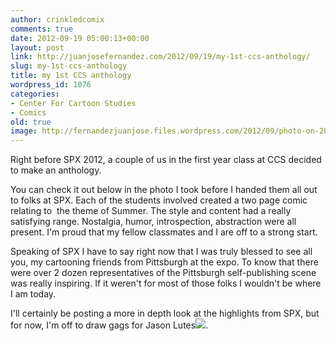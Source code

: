 ```yaml
---
author: crinkledcomix
comments: true
date: 2012-09-19 05:00:13+00:00
layout: post
link: http://juanjosefernandez.com/2012/09/19/my-1st-ccs-anthology/
slug: my-1st-ccs-anthology
title: my 1st CCS anthology
wordpress_id: 1076
categories:
- Center For Cartoon Studies
- Comics
old: true
image: http://fernandezjuanjose.files.wordpress.com/2012/09/photo-on-2012-09-13-at-12-54-3.jpg
---
```


Right before SPX 2012, a couple of us in the first year class at CCS decided to make an anthology. 

You can check it out below in the photo I took before I handed them all out to folks at SPX. Each of the students involved created a two page comic relating to  the theme of Summer. The style and content had a really satisfying range. Nostalgia, humor, introspection, abstraction were all present. I'm proud that my fellow classmates and I are off to a strong start.

Speaking of SPX I have to say right now that I was truly blessed to see all you, my cartooning friends from Pittsburgh at the expo. To know that there were over 2 dozen representatives of the Pittsburgh self-publishing scene was really inspiring. If it weren't for most of those folks I wouldn't be where I am today.

I'll certainly be posting a more in depth look at the highlights from SPX, but for now, I'm off to draw gags for Jason Lutes[![](http://fernandezjuanjose.files.wordpress.com/2012/09/photo-on-2012-09-13-at-12-54-3.jpg)](http://fernandezjuanjose.files.wordpress.com/2012/09/photo-on-2012-09-13-at-12-54-3.jpg).
